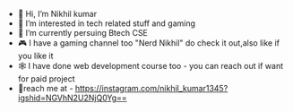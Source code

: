 - 👋 Hi, I’m Nikhil kumar
- 👀 I’m interested in tech related stuff and gaming
- 🌱 I’m currently persuing Btech CSE 
- 🎮 I have a gaming channel too "Nerd Nikhil" do check it out,also like if you like it
- 🕸️ I have done web development course too - you can reach out if want for paid project
- 🤙reach me at - https://instagram.com/nikhil_kumar1345?igshid=NGVhN2U2NjQ0Yg==

<!---
Nerd-Nikhil/Nerd-Nikhil is a ✨ special ✨ repository because its `README.md` (this file) appears on your GitHub profile.
You can click the Preview link to take a look at your changes.
--->
